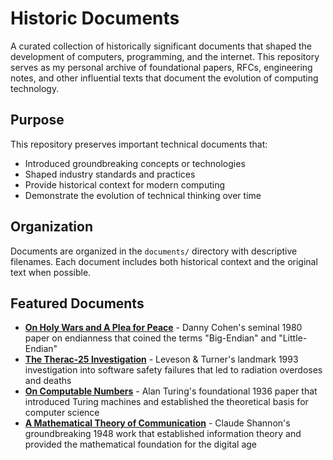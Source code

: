 # Historic Documents

A curated collection of historically significant documents that shaped the development of computers, programming, and the internet. This repository serves as my personal archive of foundational papers, RFCs, engineering notes, and other influential texts that document the evolution of computing technology.

## Purpose

This repository preserves important technical documents that:
- Introduced groundbreaking concepts or technologies
- Shaped industry standards and practices  
- Provide historical context for modern computing
- Demonstrate the evolution of technical thinking over time

## Organization

Documents are organized in the `documents/` directory with descriptive filenames. Each document includes both historical context and the original text when possible.

## Featured Documents

- **[On Holy Wars and A Plea for Peace](documents/On_Holy_Wars_and_A_Plea_for_Peace.md)** - Danny Cohen's seminal 1980 paper on endianness that coined the terms "Big-Endian" and "Little-Endian"
- **[The Therac-25 Investigation](documents/Therac-25_Investigation.md)** - Leveson & Turner's landmark 1993 investigation into software safety failures that led to radiation overdoses and deaths
- **[On Computable Numbers](documents/Turing_On_Computable_Numbers.md)** - Alan Turing's foundational 1936 paper that introduced Turing machines and established the theoretical basis for computer science
- **[A Mathematical Theory of Communication](documents/Shannon_Mathematical_Theory_Communication.md)** - Claude Shannon's groundbreaking 1948 work that established information theory and provided the mathematical foundation for the digital age
